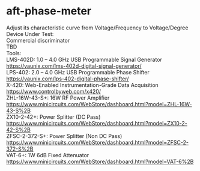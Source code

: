 # aft-phase-meter
Adjust its characteristic curve from Voltage/Frequency to Voltage/Degree
Device Under Test:  
Commercial discriminator  
TBD  
Tools:  
LMS-402D: 1.0 – 4.0 GHz USB Programmable Signal Generator  
https://vaunix.com/lms-402d-digital-signal-generator/  
LPS-402: 2.0 – 4.0 GHz USB Programmable Phase Shifter  
https://vaunix.com/lps-402-digital-phase-shifter/  
X-420: Web-Enabled Instrumentation-Grade Data Acquisition  
https://www.controlbyweb.com/x420/  
ZHL-16W-43-S+: 16W RF Power Amplifier  
https://www.minicircuits.com/WebStore/dashboard.html?model=ZHL-16W-43-S%2B  
ZX10-2-42+: Power Splitter (DC Pass)  
https://www.minicircuits.com/WebStore/dashboard.html?model=ZX10-2-42-S%2B  
ZFSC-2-372-S+: Power Splitter (Non DC Pass) 
https://www.minicircuits.com/WebStore/dashboard.html?model=ZFSC-2-372-S%2B  
VAT-6+: 1W 6dB Fixed Attenuator  
https://www.minicircuits.com/WebStore/dashboard.html?model=VAT-6%2B  
